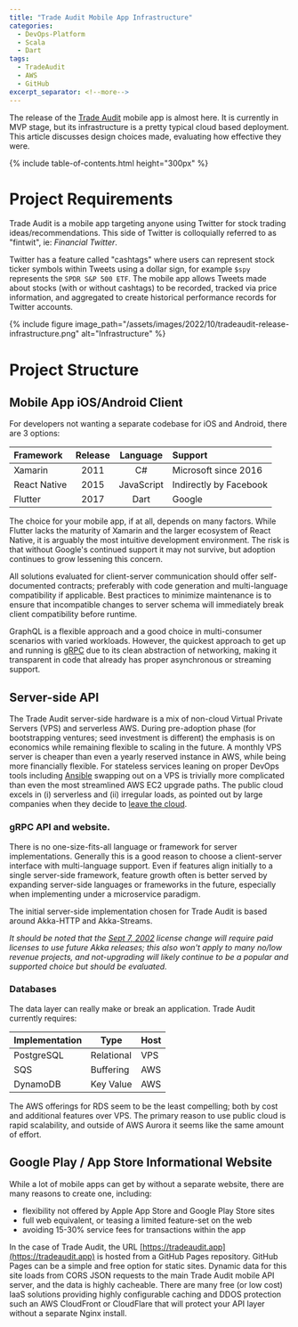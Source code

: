 ```yaml
---
title: "Trade Audit Mobile App Infrastructure"
categories:
  - DevOps-Platform
  - Scala
  - Dart
tags:
  - TradeAudit
  - AWS
  - GitHub
excerpt_separator: <!--more-->
---
```


The release of the [Trade Audit](https://tradeaudit.app) mobile app is almost here. It is currently in MVP stage, but
its infrastructure is a pretty typical cloud based deployment. This article discusses design choices made, evaluating
how effective they were.<!--more-->

{% include table-of-contents.html height="300px" %}

# Project Requirements

Trade Audit is a mobile app targeting anyone using Twitter for stock trading ideas/recommendations.
This side of Twitter is colloquially referred to as "fintwit", ie: _Financial Twitter_.

Twitter has a feature called "cashtags" where users can represent stock ticker symbols within Tweets using a dollar
sign, for example `$spy` represents the `SPDR S&P 500 ETF`.
The mobile app allows Tweets made about stocks (with or without cashtags) to be recorded, tracked via price information,
and aggregated to create historical performance records for Twitter accounts.

{% include figure image_path="/assets/images/2022/10/tradeaudit-release-infrastructure.png" alt="Infrastructure" %}

# Project Structure

## Mobile App iOS/Android Client

For developers not wanting a separate codebase for iOS and Android, there are 3 options:

| Framework    | Release |  Language  | Support                |
|:-------------|:-------:|:----------:|:-----------------------|
| Xamarin      |  2011   |     C#     | Microsoft since 2016   |
| React Native |  2015   | JavaScript | Indirectly by Facebook |
| Flutter      |  2017   |    Dart    | Google                 |

The choice for your mobile app, if at all, depends on many factors. While Flutter lacks the maturity of Xamarin and the
larger ecosystem of React Native, it is arguably the most intuitive development environment. The risk is that without
Google's continued support it may not survive, but adoption continues to grow lessening this concern.

All solutions evaluated for client-server communication should offer self-documented contracts; preferably with code
generation and multi-language compatibility if applicable. Best practices to minimize maintenance is to ensure that
incompatible changes to server schema will immediately break client compatibility before runtime.

GraphQL is a flexible approach and a good choice in multi-consumer scenarios with varied workloads. However, the
quickest approach to get up and running is [gRPC](https://grpc.io/) due to its clean abstraction of networking, making
it transparent in code that already has proper asynchronous or streaming support.

## Server-side API

The Trade Audit server-side hardware is a mix of non-cloud Virtual Private Servers (VPS) and serverless AWS. During
pre-adoption phase (for bootstrapping ventures; seed investment is different) the emphasis is on economics while
remaining flexible to scaling in the future. A monthly VPS server is cheaper than even a yearly
reserved instance in AWS, while being more financially flexible. For stateless services leaning on proper DevOps tools
including [Ansible](https://www.ansible.com/) swapping out on a VPS is trivially more complicated than even the most
streamlined AWS EC2 upgrade paths. The public cloud excels in (i) serverless and (ii) irregular loads, as pointed out
by large companies when they decide
to [leave the cloud](https://world.hey.com/dhh/why-we-re-leaving-the-cloud-654b47e0).

### gRPC API and website.

There is no one-size-fits-all language or framework for server implementations. Generally this is a good reason to
choose a client-server interface with multi-language support. Even if features align initially to a single server-side
framework, feature growth often is better served by expanding server-side languages or frameworks in the future,
especially when implementing under a microservice paradigm.

The initial server-side implementation chosen for Trade Audit is based around Akka-HTTP and Akka-Streams.

_It should be noted that the [Sept 7, 2002](https://www.lightbend.com/blog/why-we-are-changing-the-license-for-akka)
license change will require paid licenses to use *future* Akka releases; this also won't apply to many no/low revenue
projects, and not-upgrading will likely continue to be a popular and supported choice but should be evaluated._

### Databases

The data layer can really make or break an application. Trade Audit currently requires:

| Implementation | Type       | Host |
|----------------|------------|------|
| PostgreSQL     | Relational | VPS  |
| SQS            | Buffering  | AWS  |
| DynamoDB       | Key Value  | AWS  |

The AWS offerings for RDS seem to be the least compelling; both by cost and additional features over VPS. The primary
reason to use public cloud is rapid scalability, and outside of AWS Aurora it seems like the same amount of effort.

## Google Play / App Store Informational Website

While a lot of mobile apps can get by without a separate website, there are many reasons to create one, including:

- flexibility not offered by Apple App Store and Google Play Store sites
- full web equivalent, or teasing a limited feature-set on the web
- avoiding 15-30% service fees for transactions within the app

In the case of Trade Audit, the URL [https://tradeaudit.app](https://tradeaudit.app) is hosted from a GitHub Pages
repository. GitHub Pages can be a simple and free option for static sites. Dynamic data for this site loads from CORS
JSON requests to the main Trade Audit mobile API server, and the data is highly cacheable. There are many free (or low
cost) IaaS solutions providing highly configurable caching and DDOS protection such an AWS CloudFront or CloudFlare that
will protect your API layer without a separate Nginx install.




